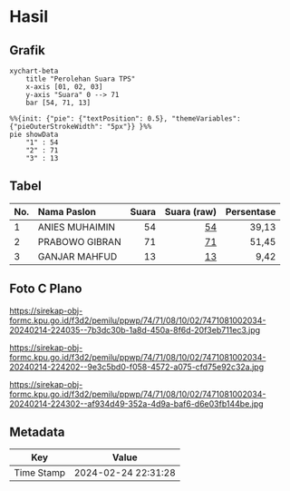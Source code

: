 # Hasil

## Grafik

```mermaid
xychart-beta
    title "Perolehan Suara TPS"
    x-axis [01, 02, 03]
    y-axis "Suara" 0 --> 71
    bar [54, 71, 13]
```

```mermaid
%%{init: {"pie": {"textPosition": 0.5}, "themeVariables": {"pieOuterStrokeWidth": "5px"}} }%%
pie showData
    "1" : 54
    "2" : 71
    "3" : 13
```

## Tabel

| No. | Nama Paslon    | Suara | Suara (raw) | Persentase |
|:--- |:-------------- | -----:| -----------:| ----------:|
| 1   | ANIES MUHAIMIN | 54    | [54][p-1]   | 39,13      |
| 2   | PRABOWO GIBRAN | 71    | [71][p-2]   | 51,45      |
| 3   | GANJAR MAHFUD  | 13    | [13][p-3]   | 9,42       |


[p-1]: https://github.com/gigit-pemilu/pemilu-2024-74-sulawesi-tenggara/blob/main/pilpres/hitung-suara/sub/74-sulawesi-tenggara/sub/71-kota-kendari/sub/08-kadia/sub/1002-bende/sub/034-tps/sub/paslon-1.txt
[p-2]: https://github.com/gigit-pemilu/pemilu-2024-74-sulawesi-tenggara/blob/main/pilpres/hitung-suara/sub/74-sulawesi-tenggara/sub/71-kota-kendari/sub/08-kadia/sub/1002-bende/sub/034-tps/sub/paslon-2.txt
[p-3]: https://github.com/gigit-pemilu/pemilu-2024-74-sulawesi-tenggara/blob/main/pilpres/hitung-suara/sub/74-sulawesi-tenggara/sub/71-kota-kendari/sub/08-kadia/sub/1002-bende/sub/034-tps/sub/paslon-3.txt

## Foto C Plano

https://sirekap-obj-formc.kpu.go.id/f3d2/pemilu/ppwp/74/71/08/10/02/7471081002034-20240214-224035--7b3dc30b-1a8d-450a-8f6d-20f3eb711ec3.jpg

https://sirekap-obj-formc.kpu.go.id/f3d2/pemilu/ppwp/74/71/08/10/02/7471081002034-20240214-224202--9e3c5bd0-f058-4572-a075-cfd75e92c32a.jpg

https://sirekap-obj-formc.kpu.go.id/f3d2/pemilu/ppwp/74/71/08/10/02/7471081002034-20240214-224302--af934d49-352a-4d9a-baf6-d6e03fb144be.jpg


## Metadata

| Key        | Value               |
| ---------- | ------------------- |
| Time Stamp | 2024-02-24 22:31:28 |



